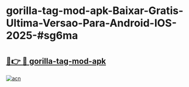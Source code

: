 # gorilla-tag-mod-apk-Baixar-Gratis-Ultima-Versao-Para-Android-IOS-2025-#sg6ma

# <h2><a href="https://ainizakaria.my?title=gorilla-tag-mod-apk&ref=24M">🔗👉 🔴 gorilla-tag-mod-apk</a></h2>

[![acn](https://github.com/user-attachments/assets/0f9c940e-d8b0-45ae-aac7-cd30a18b3e1c)](https://ainizakaria.my?title=gorilla-tag-mod-apk&ref=24M)

